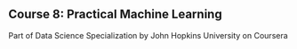 ## Course 8: Practical Machine Learning
Part of Data Science Specialization by John Hopkins University on Coursera
